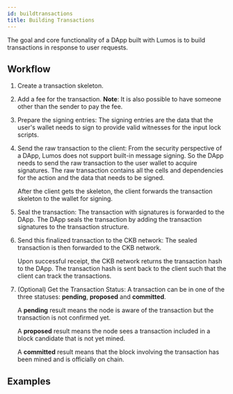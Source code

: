 ```yaml
---
id: buildtransactions
title: Building Transactions
---
```

The goal and core functionality of a DApp built with Lumos is to build transactions in response to user requests.

## Workflow

1. Create a transaction skeleton.

2. Add a fee for the transaction. **Note**: It is also possible to have someone other than the sender to pay the fee. 

3. Prepare the signing entries: The signing entries are the data that the user's wallet needs to sign to provide valid witnesses for the input lock scripts. 

4. Send the raw transaction to the client:  From the security perspective of a DApp, Lumos does not support built-in message signing. So the DApp needs to send the raw transaction <!--or the signing entries piece of the skeleton which contains the actual data to sign--> to the user wallet to acquire signatures. The raw transaction contains all the cells and dependencies for the action and the data that needs to be signed. 

   After the client gets the skeleton, the client forwards the transaction skeleton to the wallet for signing. 

5. Seal the transaction: The transaction with signatures is forwarded to the DApp. The DApp seals the transaction by adding the transaction signatures to the transaction structure. 

6. Send this finalized transaction to the CKB network: The sealed transaction is then forwarded to the CKB network.

   Upon successful receipt, the CKB network returns the transaction hash to the DApp. The transaction hash is sent back to the client such that the client can track the transactions.

7. (Optional) Get the Transaction Status: A transaction can be in one of the three statuses: **pending**, **proposed** and **committed**.

   A **pending** result means the node is aware of the transaction but the transaction is not confirmed yet. 

   A **proposed** result means the node sees a transaction included in a block candidate that is not yet mined. 

   A **committed** result means that the block involving the transaction has been mined and is officially on chain.

## Examples
